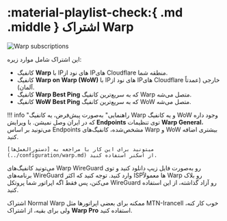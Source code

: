# :material-playlist-check:{ .md .middle } اشتراک‌ Warp

![Warp subscriptions](../images/warp-sub.jpg)

این اشتراک شامل موارد زیره:

* کانفیگ **Warp** با IPهای نود از IPهای Cloudflare منطقه شما.
* کانفیگ **Warp on Warp (WoW)** با IPهای نود از IPهای Cloudflare خارجی (عمدتاً آلمان).
* کانفیگ **Warp Best Ping** که به سریع‌ترین کانفیگ Warp متصل می‌شه.
* کانفیگ **WoW Best Ping** که به سریع‌ترین کانفیگ WoW متصل می‌شه.

!!! info "راهنمایی"
    به‌صورت پیش‌فرض، یه کانفیگ Warp و یه کانفیگ WoW وجود داره که در ایران وصل نمیشن. با ویرایش **Endpoints** توی تنظیمات **Warp General**، می‌تونید بر اساس Endpoints مشخص‌شده، کانفیگ‌های Warp و WoW بیشتری اضافه کنید.

    میتونید برای این کار با مراجعه به [دستورالعمل‌ها](../configuration/warp.md) از اسکنر استفاده کنید.

می‌تونید کانفیگ‌های Warp WireGuard رو به‌صورت فایل زیپ دانلود کنید و توی برنامه‌های WireGuard وارد کنید. توجه کنید که اکثر ISPها معمولاً Warp رو بلاک می‌کنن، پس فقط اگه اپراتور شما پروتکل WireGuard رو آزاد گذاشته، از این استفاده کنید.

اشتراک Normal Warp ممکنه برای بعضی اپراتورها مثل MTN-Irancell خوب کار کنه، ولی برای بقیه، از اشتراک **Warp Pro** استفاده کنید.
